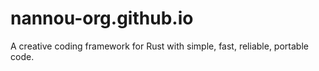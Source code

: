 # nannou-org.github.io
A creative coding framework for Rust with simple, fast, reliable, portable code.
